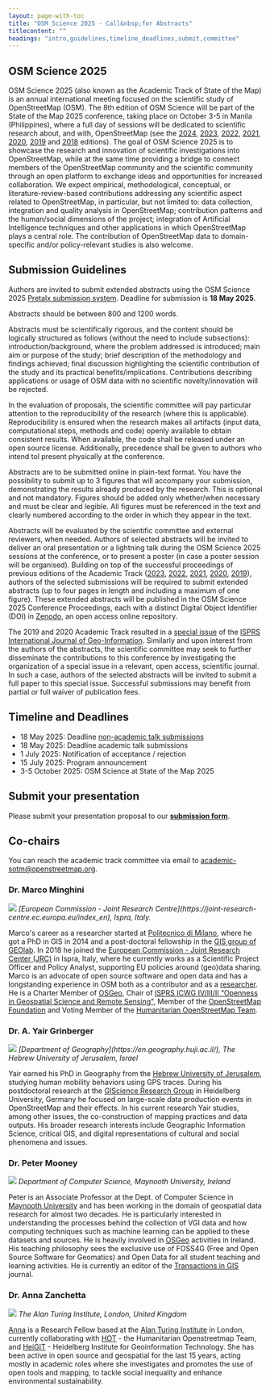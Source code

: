 ```yaml
---
layout: page-with-toc
title: "OSM Science 2025 - Call&nbsp;for Abstracts"
titlecontent: ""
headings: "intro,guidelines,timeline_deadlines,submit,committee"
---
```


<h2 id="intro">OSM Science 2025</h2>

OSM Science 2025 (also known as the Academic Track of State of the Map) is an annual international meeting focused on the scientific study of OpenStreetMap (OSM). The 8th edition of OSM Science will be part of the State of the Map 2025 conference, taking place on October 3-5 in Manila (Philippines), where a full day of sessions will be dedicated to scientific research about, and with, OpenStreetMap (see the [2024](https://2024.stateofthemap.org/calls/academic/), [2023](https://osmscience.github.io/OSMScience2023/), [2022](https://2022.stateofthemap.org/calls/academic/), [2021](https://2021.stateofthemap.org/calls/academic/), [2020](https://2020.stateofthemap.org/cfp/academic/), [2019](https://2019.stateofthemap.org/academic_programme/) and [2018](https://2018.stateofthemap.org/academictrack/) editions).
The goal of OSM Science 2025 is to showcase the research and innovation of scientific investigations into OpenStreetMap, while at the same time providing a bridge to connect members of the OpenStreetMap community and the scientific community through an open platform to exchange ideas and opportunities for increased collaboration. We expect empirical, methodological, conceptual, or literature-review-based contributions addressing any scientific aspect related to OpenStreetMap, in particular, but not limited to: data collection, integration and quality analysis in OpenStreetMap; contribution patterns and the human/social dimensions of the project; integration of Artificial Intelligence techniques and other applications in which OpenStreetMap plays a central role. The contribution of OpenStreetMap data to domain-specific and/or policy-relevant studies is also welcome.


<h2 id="guidelines">Submission Guidelines</h2>

Authors are invited to submit extended abstracts using the OSM Science 2025 [Pretalx submission system](https://pretalx.com/sotm2025-osm-science/cfp). Deadline for submission is **18 May 2025**.

Abstracts should be between 800 and 1200 words.

Abstracts must be scientifically rigorous, and the content should be logically structured as follows (without the need to include subsections): introduction/background, where the problem addressed is introduced; main aim or purpose of the study; brief description of the methodology and findings achieved; final discussion highlighting the scientific contribution of the study and its practical benefits/implications. Contributions describing applications or usage of OSM data with no scientific novelty/innovation will be rejected.

In the evaluation of proposals, the scientific committee will pay particular attention to the reproducibility of the research (where this is applicable). Reproducibility is ensured when the research makes all artifacts (input data, computational steps, methods and code) openly available to obtain consistent results. When available, the code shall be released under an open source license. Additionally, precedence shall be given to authors who intend tol present physically at the conference.

Abstracts are to be submitted online in plain-text format. You have the possibility to submit up to 3 figures that will accompany your submission, demonstrating the results already produced by the research. This is optional and not mandatory. Figures should be added only whether/when necessary and must be clear and legible. All figures must be referenced in the text and clearly numbered according to the order in which they appear in the text.

Abstracts will be evaluated by the scientific committee and external reviewers, when needed. Authors of selected abstracts will be invited to deliver an oral presentation or a lightning talk during the OSM Science 2025 sessions at the conference, or to present a poster (in case a poster session will be organised). Building on top of the successful proceedings of previous editions of the Academic Track ([2023](https://zenodo.org/records/10443403), [2022](https://zenodo.org/record/7004791), [2021](https://zenodo.org/record/5116434), [2020](https://zenodo.org/record/3928675), [2019](https://zenodo.org/record/3405431)), authors of the selected submissions will be required to submit extended abstracts (up to four pages in length and including a maximum of one figure). These extended abstracts will be published in the OSM Science 2025 Conference Proceedings, each with a distinct Digital Object Identifier (DOI) in [Zenodo](https://zenodo.org/), an open access online repository.

The 2019 and 2020 Academic Track resulted in a [special issue](https://www.mdpi.com/journal/ijgi/special_issues/OpenStreetMap) of the [ISPRS International Journal of Geo-Information](https://www.mdpi.com/journal/ijgi). Similarly and upon interest from the authors of the abstracts, the scientific committee may seek to further disseminate the contributions to this conference by investigating the organization of a special issue in a relevant, open access, scientific journal. In such a case, authors of the selected abstracts will be invited to submit a full paper to this special issue. Successful submissions may benefit from partial or full waiver of publication fees.


<h2 id="timeline_deadlines">Timeline and Deadlines</h2>

* 18 May 2025: Deadline [non-academic talk submissions]({{site.baseurl}}/calls/general)
* 18 May 2025: Deadline academic talk submissions
* 1 July 2025: Notification of acceptance / rejection
* 15 July 2025: Program announcement
* 3-5 October 2025: OSM Science at State of the Map 2025


<h2 id="submit">Submit your presentation</h2>

Please submit your presentation proposal to our **[submission form](https://pretalx.com/sotm2025-osm-science/submit)**.


<h2 id="committee">Co-chairs</h2>

You can reach the academic track committee via email to <a href="mailto:academic-sotm@openstreetmap.org">academic-sotm@openstreetmap.org</a>.

<h3>Dr. Marco Minghini</h3>
<img class="bio-pic" src="../../img/bios/Marco.jpg">
<em>[European Commission - Joint Research Centre](https://joint-research-centre.ec.europa.eu/index_en), Ispra, Italy.</em>

Marco's career as a researcher started at [Politecnico di Milano](https://www.polimi.it/en/), where he got a PhD in GIS in 2014 and a post-doctoral fellowship in the [GIS group of GEOlab](https://www.gisgeolab.polimi.it/). In 2018 he joined the [European Commission - Joint Research Center (JRC)](https://joint-research-centre.ec.europa.eu/index_en) in Ispra, Italy, where he currently works as a Scientific Project Officer and Policy Analyst, supporting EU policies around (geo)data sharing. Marco is an advocate of open source software and open data and has a longstanding experience in OSM both as a contributor and as a [researcher](https://wiki.openstreetmap.org/wiki/User:Mingo23). He is a Charter Member of [OSGeo](https://www.osgeo.org/), Chair of [ISPRS ICWG IV/III/II “Openness in Geospatial Science and Remote Sensing"](https://www2.isprs.org/commissions/comm4/icwg-4-3-2/), Member of the [OpenStreetMap Foundation](https://wiki.osmfoundation.org/wiki/Main_Page) and Voting Member of the [Humanitarian OpenStreetMap Team](https://www.hotosm.org/).

<h3>Dr. A. Yair Grinberger</h3>
<img class="bio-pic" src="../../img/bios/Yair.jpg">
<em>[Department of Geography](https://en.geography.huji.ac.il/), The Hebrew University of Jerusalem, Israel</em>

Yair earned his PhD in Geography from the [Hebrew University of Jerusalem](https://new.huji.ac.il/en), studying human mobility behaviors using GPS traces. During his postdoctoral research at the [GIScience Research Group](http://giscience.uni-hd.de/) in Heidelberg University, Germany he focused on large-scale data production events in OpenStreetMap and their effects. In his current research Yair studies, among other issues, the co-construction of mapping practices and data outputs. His broader research interests include Geographic Information Science, critical GIS, and digital representations of cultural and social phenomena and issues.

<h3>Dr. Peter Mooney</h3>
<img class="bio-pic" src="../../img/bios/Peter.jpg">
<em>Department of Computer Science, Maynooth University, Ireland</em>

Peter is an Associate Professor at the Dept. of Computer Science in [Maynooth University](https://www.maynoothuniversity.ie/) and has been working in the domain of geospatial data research for almost two decades. He is particularly interested in understanding the processes behind the collection of VGI data and how computing techniques such as machine learning can be applied to these datasets and sources. He is heavily involved in [OSGeo](https://www.osgeo.org/) activities in Ireland. His teaching philosophy sees the exclusive use of FOSS4G (Free and Open Source Software for Geomatics) and Open Data for all student teaching and learning activities. He is currently an editor of the [Transactions in GIS](https://onlinelibrary.wiley.com/journal/14679671) journal.

<h3>Dr. Anna Zanchetta</h3>
<img class="bio-pic" src="../../img/bios/Anna.jpg">
<em>The Alan Turing Institute, London, United Kingdom</em>

[Anna](https://www.turing.ac.uk/people/researchers/anna-zanchetta) is a Research Fellow based at the [Alan Turing Institute](https://www.turing.ac.uk/) in London, currently collaborating with [HOT](https://www.hotosm.org/) - the Humanitarian Openstreetmap Team, and [HeiGIT](https://heigit.org/) - Heidelberg Institute for Geoinformation Technology. She has been active in open source and geospatial for the last 15 years, acting mostly in academic roles where she investigates and promotes the use of open tools and mapping, to tackle social inequality and enhance environmental sustainability.


